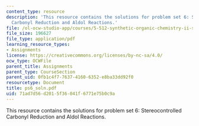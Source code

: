 ```yaml
---
content_type: resource
description: 'This resource contains the solutions for problem set 6: Stereocontrolled
  Carbonyl Reduction and Aldol Reactions.'
file: /ol-ocw-studio-app/courses/5-512-synthetic-organic-chemistry-ii-spring-2005/71ad7d56d2015f36041f6771e75b0c9a_ps6_soln.pdf
file_size: 196627
file_type: application/pdf
learning_resource_types:
- Assignments
license: https://creativecommons.org/licenses/by-nc-sa/4.0/
ocw_type: OCWFile
parent_title: Assignments
parent_type: CourseSection
parent_uid: 0fb1c4f7-7637-4160-6352-e8ba33dd92f0
resourcetype: Document
title: ps6_soln.pdf
uid: 71ad7d56-d201-5f36-041f-6771e75b0c9a
---
```

This resource contains the solutions for problem set 6: Stereocontrolled Carbonyl Reduction and Aldol Reactions.